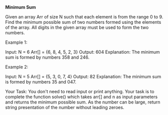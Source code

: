 **Minimum Sum**

Given an array Arr of size N such that each element is from the range 0 to 9. Find the minimum possible sum of two numbers formed using the elements of the array. All digits in the given array must be used to form the two numbers.


Example 1:

Input:
N = 6
Arr[] = {6, 8, 4, 5, 2, 3}
Output: 604
Explanation: The minimum sum is formed 
by numbers 358 and 246.

Example 2:

Input:
N = 5
Arr[] = {5, 3, 0, 7, 4}
Output: 82
Explanation: The minimum sum is 
formed by numbers 35 and 047.

Your Task:
You don't need to read input or print anything. Your task is to complete the function solve() which takes arr[] and n as input parameters and returns the minimum possible sum. As the number can be large, return string presentation of the number without leading zeroes.
 
